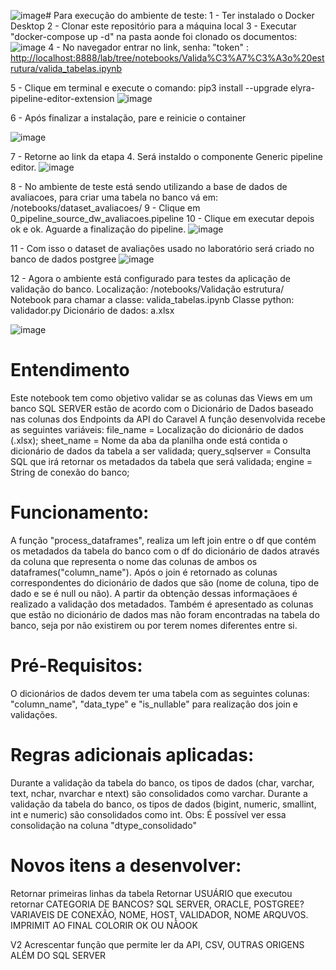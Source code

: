 ![image](https://github.com/matheu-spereira/validador/assets/33911601/3c8d1119-257e-4a28-baf6-5e0c7a76c104)# Para execução do ambiente de teste:
1 - Ter instalado o Docker Desktop
2 - Clonar este repositório para a máquina local
3 - Executar "docker-compose up -d" na pasta aonde foi clonado os documentos:
![image](https://github.com/matheu-spereira/validador/assets/33911601/8f970f40-d273-4e63-b334-0ca88d2bf715)
4 - No navegador entrar no link, senha: "token" : [http://localhost:8888/lab/tree/notebooks/Valida%C3%A7%C3%A3o%20estrutura/valida_tabelas.ipynb](http://localhost:8888/lab/tree/notebooks)

5 - Clique em terminal e execute o comando: pip3 install --upgrade elyra-pipeline-editor-extension
![image](https://github.com/matheu-spereira/validador/assets/33911601/bff78289-7ef0-4ec8-8f6e-ef3c9cbd8c49)

6 - Após finalizar a instalação, pare e reinicie o container

![image](https://github.com/matheu-spereira/validador/assets/33911601/776f3f27-590c-4925-97ff-19f9044cd40d)

7 - Retorne ao link da etapa 4. Será instaldo o componente Generic pipeline editor.
![image](https://github.com/matheu-spereira/validador/assets/33911601/2e63f64c-1c4f-4af0-a62f-f1f407a28a78)

8 - No ambiente de teste está sendo utilizando a base de dados de avaliacoes, para criar uma tabela no banco vá em: /notebooks/dataset_avaliacoes/
9 - Clique em 0_pipeline_source_dw_avaliacoes.pipeline
10 - Clique em executar depois ok e ok. Aguarde a finalização do pipeline.
![image](https://github.com/matheu-spereira/validador/assets/33911601/357f8da5-d464-4c33-a3db-e6131bb74d42)

11 -  Com isso o dataset de avaliações usado no laboratório será criado no banco de dados postgree
![image](https://github.com/matheu-spereira/validador/assets/33911601/27f5fdf7-0da5-40d5-b380-e1bb1e5f9583)

12 - Agora o ambiente está configurado para testes da aplicação de validação do banco.
Localização: /notebooks/Validação estrutura/
Notebook para chamar a classe: valida_tabelas.ipynb
Classe python: validador.py
Dicionário de dados: a.xlsx

![image](https://github.com/matheu-spereira/validador/assets/33911601/513c5c60-e654-420b-8b55-8af1ef2e2740)



# Entendimento 
 Este notebook tem como objetivo validar se as colunas das Views em um banco SQL SERVER estão de acordo com o Dicionário de Dados baseado nas colunas dos Endpoints da API do Caravel
 A função desenvolvida recebe as seguintes variáveis:
 file_name = Localização do dicionário de dados (.xlsx);
 sheet_name = Nome da aba da planilha onde está contida o dicionário de dados da tabela a ser validada;
 query_sqlserver = Consulta SQL que irá retornar os metadados da tabela que será validada;
 engine = String de conexão do banco;

# Funcionamento:
 A função "process_dataframes", realiza um left join entre o df que contém os metadados da tabela do banco com o df do dicionário de dados através da coluna que representa o nome das colunas de ambos os dataframes("column_name"). Após o join é retornado as colunas correspondentes do dicionário de dados que são (nome de coluna, tipo de dado e se é null ou não). A partir da obtenção dessas informaçãoes é realizado a validação dos metadados. Também é apresentado as colunas que estão no dicionário de dados mas não foram encontradas na tabela do banco, seja por não existirem ou por terem nomes diferentes entre si.

# Pré-Requisitos:
 O dicionários de dados devem ter uma tabela com as seguintes colunas: "column_name", "data_type" e "is_nullable" para realização dos join e validações.

# Regras adicionais aplicadas:
 Durante a validação da tabela do banco, os tipos de dados (char, varchar, text, nchar, nvarchar e ntext) são consolidados como varchar.
 Durante a validação da tabela do banco, os tipos de dados (bigint, numeric, smallint, int e numeric) são consolidados como int.
 Obs: É possível ver essa consolidação na coluna "dtype_consolidado"

# Novos itens a desenvolver:
Retornar primeiras linhas da tabela
Retornar USUÁRIO que executou
retornar CATEGORIA DE BANCOS? SQL SERVER, ORACLE, POSTGREE?
VARIAVEIS DE CONEXÃO, NOME, HOST, VALIDADOR, NOME ARQUVOS. IMPRIMIT AO FINAL
COLORIR OK OU NÃOOK

V2
Acrescentar função que permite ler da API, CSV, OUTRAS ORIGENS ALÉM DO SQL SERVER
